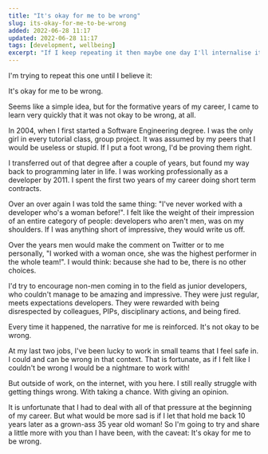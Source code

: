```yaml
---
title: "It's okay for me to be wrong"
slug: its-okay-for-me-to-be-wrong
added: 2022-06-28 11:17
updated: 2022-06-28 11:17
tags: [development, wellbeing]
excerpt: "If I keep repeating it then maybe one day I'll internalise it."
---
```


I'm trying to repeat this one until I believe it:

It's okay for me to be wrong.

Seems like a simple idea, but for the formative years of my career, I came to learn very quickly that it was not okay to be wrong, at all. 

In 2004, when I first started a Software Engineering degree. I was the only girl in every tutorial class, group project. It was assumed by my peers that I would be useless or stupid. If I put a foot wrong, I'd be proving them right.

I transferred out of that degree after a couple of years, but found my way back to programming later in life. I was working professionally as a developer by 2011. I spent the first two years of my career doing short term contracts. 

Over an over again I was told the same thing: "I've never worked with a developer who's a woman before!". I felt like the weight of their impression of an entire category of people: developers who aren't men, was on my shoulders. If I was anything short of impressive, they would write us off. 

Over the years men would make the comment on Twitter or to me personally, "I worked with a woman once, she was the highest performer in the whole team!". I would think: because she had to be, there is no other choices.

I'd try to encourage non-men coming in to the field as junior developers, who couldn't manage to be amazing and impressive. They were just regular, meets expectations developers. They were rewarded with being disrespected by colleagues, PIPs, disciplinary actions, and being fired. 

Every time it happened, the narrative for me is reinforced. It's not okay to be wrong.

At my last two jobs, I've been lucky to work in small teams that I feel safe in. I could and can be wrong in that context. That is fortunate, as if I felt like I couldn't be wrong I would be a nightmare to work with! 

But outside of work, on the internet, with you here. I still really struggle with getting things wrong. With taking a chance. With giving an opinion. 

It is unfortunate that I had to deal with all of that pressure at the beginning of my career. But what would be more sad is if I let that hold me back 10 years later as a grown-ass 35 year old woman! So I'm going to try and share a little more with you than I have been, with the caveat: It's okay for me to be wrong.









